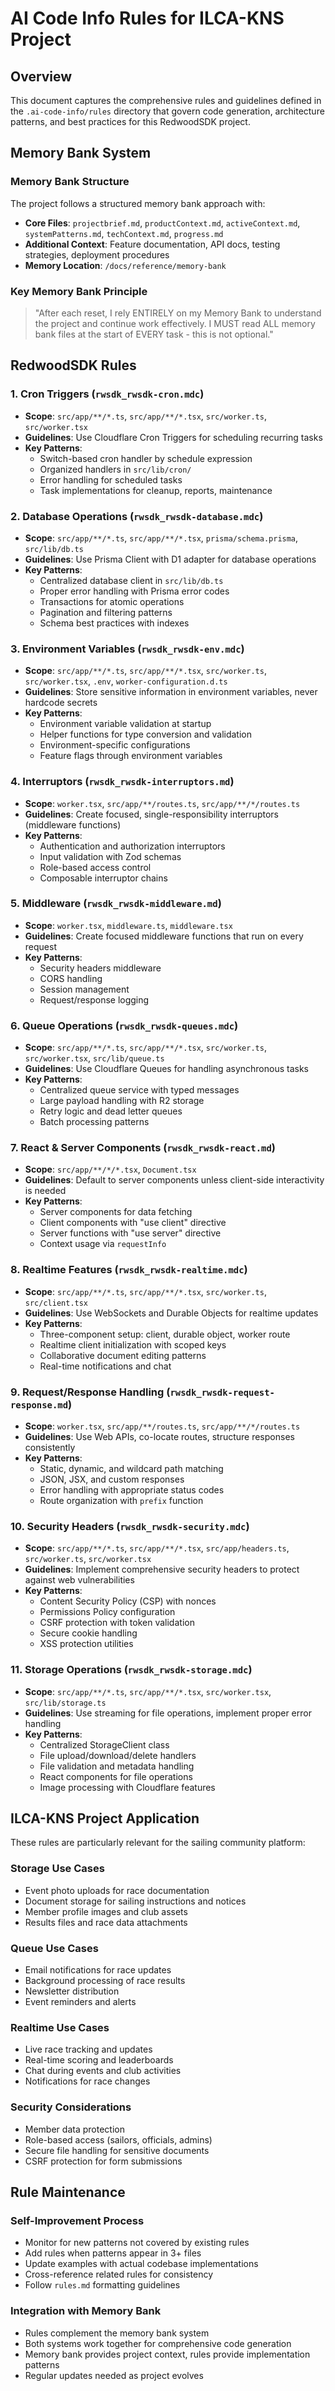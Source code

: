 # AI Code Info Rules for ILCA-KNS Project

## Overview
This document captures the comprehensive rules and guidelines defined in the `.ai-code-info/rules` directory that govern code generation, architecture patterns, and best practices for this RedwoodSDK project.

## Memory Bank System

### Memory Bank Structure
The project follows a structured memory bank approach with:
- **Core Files**: `projectbrief.md`, `productContext.md`, `activeContext.md`, `systemPatterns.md`, `techContext.md`, `progress.md`
- **Additional Context**: Feature documentation, API docs, testing strategies, deployment procedures
- **Memory Location**: `/docs/reference/memory-bank`

### Key Memory Bank Principle
> "After each reset, I rely ENTIRELY on my Memory Bank to understand the project and continue work effectively. I MUST read ALL memory bank files at the start of EVERY task - this is not optional."

## RedwoodSDK Rules

### 1. Cron Triggers (`rwsdk_rwsdk-cron.mdc`)
- **Scope**: `src/app/**/*.ts`, `src/app/**/*.tsx`, `src/worker.ts`, `src/worker.tsx`
- **Guidelines**: Use Cloudflare Cron Triggers for scheduling recurring tasks
- **Key Patterns**:
  - Switch-based cron handler by schedule expression
  - Organized handlers in `src/lib/cron/`
  - Error handling for scheduled tasks
  - Task implementations for cleanup, reports, maintenance

### 2. Database Operations (`rwsdk_rwsdk-database.mdc`)
- **Scope**: `src/app/**/*.ts`, `src/app/**/*.tsx`, `prisma/schema.prisma`, `src/lib/db.ts`
- **Guidelines**: Use Prisma Client with D1 adapter for database operations
- **Key Patterns**:
  - Centralized database client in `src/lib/db.ts`
  - Proper error handling with Prisma error codes
  - Transactions for atomic operations
  - Pagination and filtering patterns
  - Schema best practices with indexes

### 3. Environment Variables (`rwsdk_rwsdk-env.mdc`)
- **Scope**: `src/app/**/*.ts`, `src/app/**/*.tsx`, `src/worker.ts`, `src/worker.tsx`, `.env`, `worker-configuration.d.ts`
- **Guidelines**: Store sensitive information in environment variables, never hardcode secrets
- **Key Patterns**:
  - Environment variable validation at startup
  - Helper functions for type conversion and validation
  - Environment-specific configurations
  - Feature flags through environment variables

### 4. Interruptors (`rwsdk_rwsdk-interruptors.md`)
- **Scope**: `worker.tsx`, `src/app/**/routes.ts`, `src/app/**/*/routes.ts`
- **Guidelines**: Create focused, single-responsibility interruptors (middleware functions)
- **Key Patterns**:
  - Authentication and authorization interruptors
  - Input validation with Zod schemas
  - Role-based access control
  - Composable interruptor chains

### 5. Middleware (`rwsdk_rwsdk-middleware.md`)
- **Scope**: `worker.tsx`, `middleware.ts`, `middleware.tsx`
- **Guidelines**: Create focused middleware functions that run on every request
- **Key Patterns**:
  - Security headers middleware
  - CORS handling
  - Session management
  - Request/response logging

### 6. Queue Operations (`rwsdk_rwsdk-queues.mdc`)
- **Scope**: `src/app/**/*.ts`, `src/app/**/*.tsx`, `src/worker.ts`, `src/worker.tsx`, `src/lib/queue.ts`
- **Guidelines**: Use Cloudflare Queues for handling asynchronous tasks
- **Key Patterns**:
  - Centralized queue service with typed messages
  - Large payload handling with R2 storage
  - Retry logic and dead letter queues
  - Batch processing patterns

### 7. React & Server Components (`rwsdk_rwsdk-react.md`)
- **Scope**: `src/app/**/*/*.tsx`, `Document.tsx`
- **Guidelines**: Default to server components unless client-side interactivity is needed
- **Key Patterns**:
  - Server components for data fetching
  - Client components with "use client" directive
  - Server functions with "use server" directive
  - Context usage via `requestInfo`

### 8. Realtime Features (`rwsdk_rwsdk-realtime.mdc`)
- **Scope**: `src/app/**/*.ts`, `src/app/**/*.tsx`, `src/worker.ts`, `src/client.tsx`
- **Guidelines**: Use WebSockets and Durable Objects for realtime updates
- **Key Patterns**:
  - Three-component setup: client, durable object, worker route
  - Realtime client initialization with scoped keys
  - Collaborative document editing patterns
  - Real-time notifications and chat

### 9. Request/Response Handling (`rwsdk_rwsdk-request-response.md`)
- **Scope**: `worker.tsx`, `src/app/**/routes.ts`, `src/app/**/*/routes.ts`
- **Guidelines**: Use Web APIs, co-locate routes, structure responses consistently
- **Key Patterns**:
  - Static, dynamic, and wildcard path matching
  - JSON, JSX, and custom responses
  - Error handling with appropriate status codes
  - Route organization with `prefix` function

### 10. Security Headers (`rwsdk_rwsdk-security.mdc`)
- **Scope**: `src/app/**/*.ts`, `src/app/**/*.tsx`, `src/app/headers.ts`, `src/worker.ts`, `src/worker.tsx`
- **Guidelines**: Implement comprehensive security headers to protect against web vulnerabilities
- **Key Patterns**:
  - Content Security Policy (CSP) with nonces
  - Permissions Policy configuration
  - CSRF protection with token validation
  - Secure cookie handling
  - XSS protection utilities

### 11. Storage Operations (`rwsdk_rwsdk-storage.mdc`)
- **Scope**: `src/app/**/*.ts`, `src/app/**/*.tsx`, `src/worker.tsx`, `src/lib/storage.ts`
- **Guidelines**: Use streaming for file operations, implement proper error handling
- **Key Patterns**:
  - Centralized StorageClient class
  - File upload/download/delete handlers
  - File validation and metadata handling
  - React components for file operations
  - Image processing with Cloudflare features

## ILCA-KNS Project Application

These rules are particularly relevant for the sailing community platform:

### Storage Use Cases
- Event photo uploads for race documentation
- Document storage for sailing instructions and notices
- Member profile images and club assets
- Results files and race data attachments

### Queue Use Cases
- Email notifications for race updates
- Background processing of race results
- Newsletter distribution
- Event reminders and alerts

### Realtime Use Cases
- Live race tracking and updates
- Real-time scoring and leaderboards
- Chat during events and club activities
- Notifications for race changes

### Security Considerations
- Member data protection
- Role-based access (sailors, officials, admins)
- Secure file handling for sensitive documents
- CSRF protection for form submissions

## Rule Maintenance

### Self-Improvement Process
- Monitor for new patterns not covered by existing rules
- Add rules when patterns appear in 3+ files
- Update examples with actual codebase implementations
- Cross-reference related rules for consistency
- Follow `rules.md` formatting guidelines

### Integration with Memory Bank
- Rules complement the memory bank system
- Both systems work together for comprehensive code generation
- Memory bank provides project context, rules provide implementation patterns
- Regular updates needed as project evolves